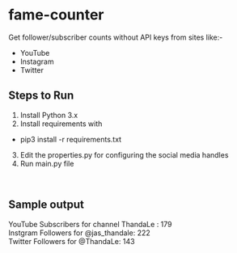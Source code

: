 # fame-counter

Get follower/subscriber counts without API keys from sites like:-
- YouTube
- Instagram
- Twitter

## Steps to Run
1. Install Python 3.x
2. Install requirements with
- pip3 install -r requirements.txt
3. Edit the properties.py for configuring the social media handles
4. Run main.py file

<br>

## Sample output
YouTube Subscribers for channel ThandaLe : 179<br>
Instgram Followers for @jas_thandale: 222<br>
Twitter Followers for @ThandaLe: 143